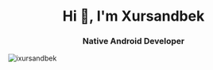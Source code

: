 <h1 align="center">Hi 👋, I'm Xursandbek</h1>
<h3 align="center">Native Android Developer</h3>

<p align="left"> <img src="https://komarev.com/ghpvc/?username=ixursandbek&label=Profile%20views&color=0e75b6&style=flat" alt="ixursandbek" /> </p>

